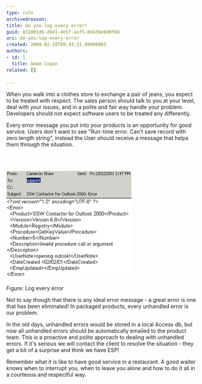 ```yaml
---
type: rule
archivedreason: 
title: Do you log every error?
guid: 832001d6-d9d1-4e5f-aaf5-0d439e8d0f66
uri: do-you-log-every-error
created: 2009-02-28T09:43:21.0000000Z
authors:
- id: 1
  title: Adam Cogan
related: []

---
```




  <p>When you walk into a clothes store to exchange a pair of jeans, you expect to be treated with respect. The sales person should talk to you at your level, deal with your issues, and in a polite and fair way handle your problem. Developers should not expect software users to be treated any differently​.<br></p>
<p>Every error message you put into your products is an opportunity for good service. Users don't want to see "Run-time error. Can't save record with zero length string", instead the User should receive a message that helps them through the situation.</p>

<br><excerpt class='endintro'></excerpt><br>

  <p>
    <img class="ms-rteCustom-ImageArea" border="0" alt=" " src="imgErrorHandle.GIF" style="border-width:0px;border-style:solid;border-color:initial;" /> </p>
<font class="ms-rteCustom-FigureGood">Figure: Log every error</font>
<p>Not to say though that there is any ideal error message - a great error is one that has been eliminated! In packaged products, every unhandled error is our problem. </p>
<p>In the old days, unhandled errors would be stored in a local Access db, but now all unhandled errors should be automatically emailed to the product team. This is a proactive and polite approach to dealing with unhandled errors. If it's serious we will contact the client to resolve the situation - they get a bit of a surprise and think we have ESP! </p>
<p>Remember what it is like to have good service in a restaurant. A good waiter knows when to interrupt you, when to leave you alone and how to do it all in a courteous and respectful way.</p>



